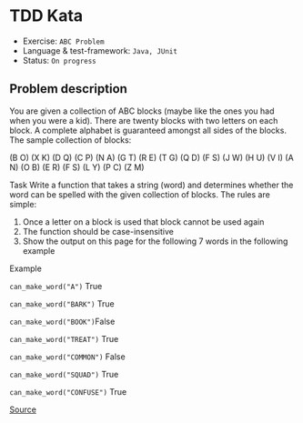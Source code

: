 # TDD Kata
- Exercise: `ABC Problem`
- Language & test-framework: `Java, JUnit`
- Status: `On progress`

## Problem description

You are given a collection of ABC blocks (maybe like the ones you had when you were a kid).
There are twenty blocks with two letters on each block.
A complete alphabet is guaranteed amongst all sides of the blocks.
The sample collection of blocks:

(B O)
(X K)
(D Q)
(C P)
(N A)
(G T)
(R E)
(T G)
(Q D)
(F S)
(J W)
(H U)
(V I)
(A N)
(O B)
(E R)
(F S)
(L Y)
(P C)
(Z M)

Task
Write a function that takes a string (word) and determines whether the word can be spelled with the given collection of blocks.
The rules are simple:
1. Once a letter on a block is used that block cannot be used again
2. The function should be case-insensitive
3. Show the output on this page for the following 7 words in the following example

Example

`can_make_word("A")` True

`can_make_word("BARK")`
True

`can_make_word("BOOK")`False

`can_make_word("TREAT")` True

`can_make_word("COMMON")` False

`can_make_word("SQUAD")` True

`can_make_word("CONFUSE")` True

[Source](https://rosettacode.org/wiki/ABC_Problem)
